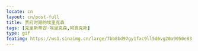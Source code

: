 ```yaml
---
locate: cn
layout: cn/post-full
title: 贾府时期的埃里克森
tags: [克里斯蒂安·埃里克森,阿贾克斯]
type: gif
featimg: https://ws1.sinaimg.cn/large/7bb8bd97gy1fxc9ll5d6vg20a9050e83.gif
---
```

